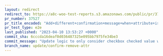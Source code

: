 ```yaml
---
layout: redirect
redirect_to: https://a8c-woo-test-reports.s3.amazonaws.com/public/pr/37527/e2e/index.html
pr_number: 37527
pr_title_encoded: "Add+different+confirmation+message+when+attribute+is+used+in+a+variation"
pr_test_type: e2e
last_published: "2023-04-10 13:53:27 +0000"
commit_sha: 6cccda16deaf0d036487325e095bb7975fe34be3
commit_message: "Update logic to only consider checkbox checked value when prompting m…"
branch_name: update/confirm-remove-attr
---
```

